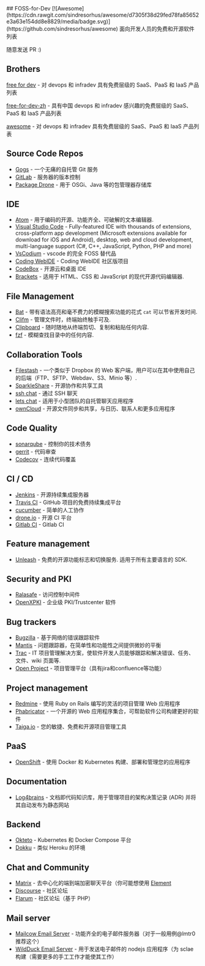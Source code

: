 <div class="github-widget" data-repo="tvvocold/FOSS-for-Dev"></div>
<script async src="https://pagead2.googlesyndication.com/pagead/js/adsbygoogle.js"></script><ins class="adsbygoogle" style="display:block" data-ad-client="ca-pub-6890694312814945" data-ad-slot="5473692530" data-ad-format="auto"  data-full-width-responsive="true"></ins><script>(adsbygoogle = window.adsbygoogle || []).push({});</script>
## FOSS-for-Dev  [![Awesome](https://cdn.rawgit.com/sindresorhus/awesome/d7305f38d29fed78fa85652e3a63e154dd8e8829/media/badge.svg)](https://github.com/sindresorhus/awesome)
面向开发人员的免费和开源软件列表

 
随意发送 PR :)
## Brothers
[free for dev](https://github.com/ripienaar/free-for-dev) - 对 devops 和 infradev 具有免费层级的 SaaS、PaaS 和 IaaS 产品列表

[free-for-dev-zh](https://github.com/qinghuaiorg/free-for-dev-zh) - 具有中国 devops 和 infradev 感兴趣的免费层级的 SaaS、PaaS 和 IaaS 产品列表

[awesome](https://github.com/sindresorhus/awesome) - 对 devops 和 infradev 具有免费层级的 SaaS、PaaS 和 IaaS 产品列表




## Source Code Repos 

 * [Gogs](https://github.com/gogits/gogs)  - 一个无痛的自托管 Git 服务 
 * [GitLab](https://github.com/gitlabhq/gitlabhq) - 服务器的版本控制
 * [Package Drone](https://github.com/eclipse/packagedrone) - 用于 OSGi、Java 等的包管理器存储库


## IDE 
 * [Atom](https://github.com/atom/atom) - 用于编码的开源、功能齐全、可破解的文本编辑器.
 * [Visual Studio Code](https://github.com/Microsoft/vscode) - Fully-featured IDE with thousands of extensions, cross-platform app development (Microsoft extensions available for download for iOS and Android), desktop, web and cloud development, multi-language support (C#, C++, JavaScript, Python, PHP and more)
 * [VsCodium](https://vscodium.com/) - vscode 的完全 FOSS 替代品
 * [Coding WebIDE](https://github.com/Coding/WebIDE) - Coding WebIDE 社区版项目
 * [CodeBox](https://github.com/CodeboxIDE/codebox) - 开源云和桌面 IDE
 * [Brackets](https://github.com/adobe/brackets) - 适用于 HTML、CSS 和 JavaScript 的现代开源代码编辑器.

## File Management
 * [Bat](https://github.com/sharkdp/bat) - 带有语法高亮和毫不费力的模糊搜索功能的花式 `cat` 可以节省开发时间.
 * [Clifm](https://github.com/leo-arch/clifm) - 管理文件时，终端始终触手可及.
 * [Clipboard](https://github.com/Slackadays/Clipboard) - 随时随地从终端剪切、复制和粘贴任何内容.
 * [fzf](https://github.com/junegunn/fzf) - 模糊查找目录中的任何内容.

## Collaboration Tools

 * [Filestash](http://www.filestash.app) - 一个类似于 Dropbox 的 Web 客户端，用户可以在其中使用自己的后端（FTP、SFTP、Webdav、S3、Minio 等）.
 * [SparkleShare](https://github.com/hbons/SparkleShare) - 开源协作和共享工具
 * [ssh chat](https://github.com/shazow/ssh-chat) - 通过 SSH 聊天 
 * [lets chat](https://github.com/sdelements/lets-chat) - 适用于小型团队的自托管聊天应用程序
 * [ownCloud](https://owncloud.org) - 开源文件同步和共享，与日历、联系人和更多应用程序

## Code Quality

 * [sonarqube](https://github.com/SonarSource/sonarqube) - 控制你的技术债务
 * [gerrit](https://gerrit.googlesource.com/) - 代码审查
 * [Codecov](https://codecov.io/) - 连续代码覆盖


## CI / CD

 * [Jenkins](https://github.com/jenkinsci/jenkins) - 开源持续集成服务器
 * [Travis CI](https://github.com/travis-ci/travis-ci) - GitHub 项目的免费持续集成平台
 * [cucumber](https://github.com/cucumber/cucumber) - 简单的人工协作 
 * [drone.io](https://drone.io) - 开源 CI 平台
 * [Gitlab CI](https://docs.gitlab.com/ee/ci/) - Gitlab CI
 
## Feature management
 * [Unleash](https://github.com/Unleash/unleash)  - 免费的开源功能标志和切换服务. 适用于所有主要语言的 SDK.

## Security and PKI

 * [Ralasafe](http://sourceforge.net/projects/ralasafe/) - 访问控制中间件
 * [OpenXPKI](https://github.com/openxpki/openxpki) - 企业级 PKI/Trustcenter 软件


## Bug trackers

* [Bugzilla](https://github.com/bugzilla/bugzilla) - 基于网络的错误跟踪软件
* [Mantis](https://github.com/mantisbt/mantisbt) - 问题跟踪器，在简单性和功能性之间提供微妙的平衡
* [Trac](https://github.com/edgewall/trac) - IT 项目管理解决方案，使软件开发人员能够跟踪和解决错误、任务、文件、wiki 页面等.
* [Open Project](https://www.openproject.org) - 项目管理平台（具有jira和confluence等功能）

## Project management
* [Redmine](https://github.com/redmine/redmine) - 使用 Ruby on Rails 编写的灵活的项目管理 Web 应用程序
* [Phabricator](https://github.com/phacility/phabricator) - 一个开源的 Web 应用程序集合，可帮助软件公司构建更好的软件
* [Taiga.io](https://github.com/taigaio) - 您的敏捷、免费和开源项目管理工具

## PaaS

 * [OpenShift](https://github.com/openshift/origin) - 使用 Docker 和 Kubernetes 构建、部署和管理您的应用程序

## Documentation

 * [Log4brains](https://github.com/thomvaill/log4brains) - 文档即代码知识库，用于管理项目的架构决策记录 (ADR) 并将其自动发布为静态网站

## Backend

* [Okteto](https://www.okteto.com/) - Kubernetes 和 Docker Compose 平台
* [Dokku](https://dokku.com/) - 类似 Heroku 的环境 

## Chat and Community

* [Matrix](https://matrix.org) - 去中心化的端到端加密聊天平台（你可能想使用 [Element](https://element.io/)
* [Discourse](https://discourse.org) - 社区论坛
* [Flarum](https://flarum.org) - 社区论坛（基于 PHP）

## Mail server

* [Mailcow Email Server](https://mailcow.email/) - 功能齐全的电子邮件服务器（对于一般用例@lmtr0 推荐这个）
* [WildDuck Email Server](https://wildduck.email/) - 用于发送电子邮件的 nodejs 应用程序（为 sclae 构建（需要更多的手工工作才能使其工作）
